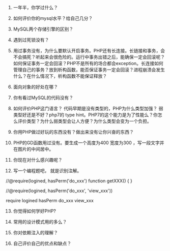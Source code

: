 1. 一年半，你学过什么？
2. 如何评价你的mysql水平？给自己几分？

3. MySQL两个存储引擎的区别？
4. 遇到过死锁没有？
5. 用过事务没有，为什么要默认开启事务。PHP还有长连接。长链接和事务，会不会搞死？听起来会很危险的。运行中事务出错之后，能确保一定会回滚呢？如何保证事务一定会回滚？PHP不是所有的场合都会exception。长连接如何管理自己的事务？放到析构函数，能否保证事务一定会回滚？进程崩溃会发生什么？在什么情况下，析构函数不能保证释放？

6. 面向对象的好处在哪？

7. 你有看过MySQL的代码没有？

8. 如何评价PHP这门语言？  代码早期是没有类型的，PHP为什么类型加强？  弱类型好还是不好？php7的 type hint。PHP7的这个能力是为了性能么？你怎么评价类型？为什么弱类型会让人方便？为什么类型会变为一个负担。

9. 你用PHP做过好玩的东西没有？做出来没有让你兴奋的东西？

10. PHP的GD函数用过没有。要生成一个高度为400  宽度为300 ，写一段文字并在图片的中间居中。

11. 你现在对什么感兴趣呢？

12. 写一个编程题吧， 就是识别注解。

//@require(logined, hasPerm('do_xxx')
function getXXX() {
}

//@require(logined, hasPerm('do_xxx', 'view_xxx'))

require
    logined
    hasPerm
        do_xxx
        view_xxx

13. 你觉得如何学好PHP?

14. 常用的设计模式用的多么？ 

15. 你对依赖注入的理解？

16. 自己评价自己的优点和缺点？